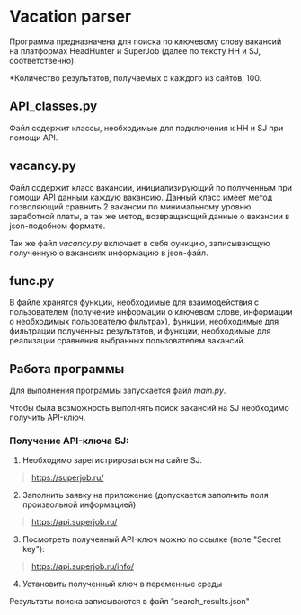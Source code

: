 # **Vacation parser** 

Программа предназначена для поиска по ключевому слову вакансий на платформах HeadHunter и SuperJob (далее по тексту 
HH и SJ, соответственно).

*Количество результатов, получаемых с каждого из сайтов, 100.

## API_classes.py

Файл содержит классы, необходимые для подключения к HH и SJ при помощи API.

## vacancy.py

Файл содержит класс вакансии, инициализирующий по полученным при помощи API данным каждую вакансию. 
Данный класс имеет метод позволяющий сравнить 2 вакансии по минимальному 
уровню заработной платы, а так же метод, возвращающий данные о вакансии в json-подобном
формате.

Так же файл _vacancy.py_ включает в себя функцию, записывающую полученную о вакансиях информацию в 
json-файл. 

## func.py

В файле хранятся функции, необходимые для взаимодействия с пользователем (получение информации о ключевом 
слове, информации о необходимых пользователю фильтрах), функции, необходимые для фильтрации полученных результатов, и
функции, необходимые для реализации сравнения выбранных пользователем вакансий.

## Работа программы

Для выполнения программы запускается файл _main.py_. 

Чтобы была возможность выполнять поиск вакансий на SJ необходимо получить API-ключ.

### Получение API-ключа SJ:

1. Необходимо зарегистрироваться на сайте SJ.

> https://superjob.ru/

2. Заполнить заявку на приложение (допускается заполнить поля произвольной информацией)

>https://api.superjob.ru/

3. Посмотреть полученный API-ключ можно по ссылке (поле "Secret key"):

> https://api.superjob.ru/info/

4. Установить полученный ключ в переменные среды

Результаты поиска записываются в файл "search_results.json"